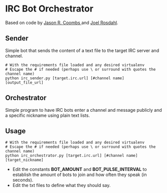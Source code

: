 # IRC Bot Orchestrator

Based on code by [Jason R. Coombs ](https://github.com/jaraco) and [Joel Rosdahl](https://github.com/jrosdahl).
## Sender

Simple bot that sends the content of a text file to the target IRC server and channel.
```
# With the requirements file loaded and any desired virtualenv
# Escape the # if needed (perhaps use \ or surround with quotes the channel name)
python irc_sender.py [target.irc.url] [#channel name] [output_file_url]

```

## Orchestrator
Simple program to have IRC bots enter a channel and message publicly and a specific nickname using plain text lists.


## Usage
```
# With the requirements file loaded and any desired virtualenv
# Escape the # if needed (perhaps use \ or surround with quotes the channel name)
python irc_orchestrator.py [target.irc.url] [#channel name] [target_nickname]
```
* Edit the constants **BOT_AMOUNT** and **BOT_PULSE_INTERVAL** to establish the amount of bots to join and how often they speak (in seconds).
* Edit the txt files to define what they should say. 